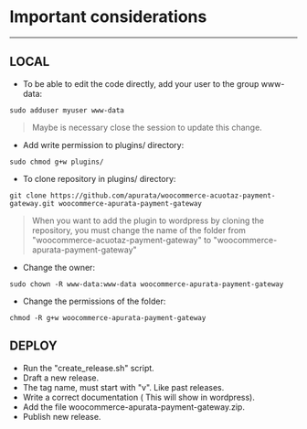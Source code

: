 # Important considerations
----
## LOCAL
- To be able to edit the code directly, add your user to the group www-data:
```
sudo adduser myuser www-data
```
> Maybe is necessary close the session to update this change.
- Add write permission to plugins/ directory:
```
sudo chmod g+w plugins/
```
- To clone repository in plugins/ directory:
```
git clone https://github.com/apurata/woocommerce-acuotaz-payment-gateway.git woocommerce-apurata-payment-gateway
```
> When you want to add the plugin to wordpress by cloning the repository, you must change the name of the folder from "woocommerce-acuotaz-payment-gateway" to "woocommerce-apurata-payment-gateway"
- Change the owner:
```
sudo chown -R www-data:www-data woocommerce-apurata-payment-gateway
```
- Change the permissions of the folder:
```
chmod -R g+w woocommerce-apurata-payment-gateway
```
## DEPLOY
- Run the "create_release.sh" script.
- Draft a new release.
- The tag name, must start with "v". Like past releases.
- Write a correct documentation ( This will show in wordpress).
- Add the file woocommerce-apurata-payment-gateway.zip.
- Publish new release.

